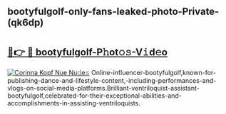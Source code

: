 ## bootyfulgolf-only-fans​-leaked-photo​-Private-(qk6dp)


# <h2><a href="https://mediaupload.pro?title=bootyfulgolf&ref=git">🔗👉 🔴 bootyfulgolf-P𝚑ot𝚘𝚜-V𝚒d𝚎o</a></h2>

[![Corinna Kopf Nue Nu𝚍e𝚜](https://i.imgur.com/0qMVB7G.gif)](https://mediaupload.pro?title=bootyfulgolf&ref=git)
Online-influencer-bootyfulgolf,known-for-publishing-dance-and-lifestyle-content,-including-performances-and-vlogs-on-social-media-platforms.Brilliant-ventriloquist-assistant-bootyfulgolf,celebrated-for-their-exceptional-abilities-and-accomplishments-in-assisting-ventriloquists.  